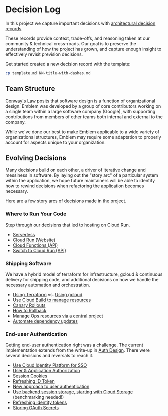 # Decision Log

In this project we capture important decisions with [architectural decision records](https://adr.github.io/).

These records provide context, trade-offs, and reasoning taken at our community & technical cross-roads. Our goal is to preserve the understanding of how the project has grown, and capture enough insight to effectively revisit prevision decisions.

Get started created a new decision record with the template:

```sh
cp template.md NN-title-with-dashes.md
```

## Team Structure

[Conway's Law](https://en.wikipedia.org/wiki/Conway%27s_law)
posits that software design is a function of organizational design. Emblem was
developed by a group of core contributors working on a single team within a 
large software company (Google), with supporting contributions from members of
other teams both internal and external to the company.

While we've done our best to make Emblem applicable to a wide variety of
organizational structures, Emblem may require some adaptation to properly
account for aspects unique to your organization.

## Evolving Decisions

Many decisions build on each other, a driver of iterative change and messiness
in software. By laying out the "story arc" of a particular system within the
application, we hope future maintainers will be able to identify how to rewind
decisions when refactoring the application becomes necessary.

Here are a few story arcs of decisions made in the project.

### Where to Run Your Code

Step through our decisions that led to hosting on Cloud Run.

* [Serverless](2021-03-serverless.md)
* [Cloud Run (Website)](2021-04-run-website.md)
* [Cloud Functions (API)](2021-04-functions-api.md)
* [Switch to Cloud Run (API)](2021-06-run-api.md)

### Shipping Software

We have a hybrid model of terraform for infrastructure, gcloud & continuous delivery
for shipping code, and additional decisions on how we handle the necessary automation
and orchestration.

* [Using Terraform](2021-04-terraform.md) vs. [Using gcloud](2021-05-gcloud-deploy.md)
* [Use Cloud Build to manage resources](2021-05-pipelines.md)
* [Canary Rollouts](2021-04-cloud-build.md)
* [How to Rollback](2021-05-rollback.md)
* [Manage Ops resources via a central project](2021-04-ops-project.md)
* [Automate dependency updates](2022-06-automate-dependencies.md)

### End-user Authentication

Getting end-user authentication right was a challenge. The current implementation
extends from the write-up in [Auth Design](../auth-design.md). There were several
decisions and reversals to reach it.

* [Use Cloud Identity Platform for SSO](2021-07-cloud-identity.md)
* [User & Application Authorization](2021-07-user-app-auth.md)
* [Session Cookies](2021-08-13-session-cookies.md)
* [Refreshing ID Token](2021-11-refreshing-id-tokens.md)
* [New approach to user authentication](2021-11-user-authentication.md)
* [Use backend session storage, starting with Cloud Storage](2021-10-session-data-storage.md) (benchmarking needed!)
* [Refreshing identity tokens](2021-11-refreshing-id-tokens.md)
* [Storing OAuth Secrets](2021-12-storing-oauth-config-secrets.md)
